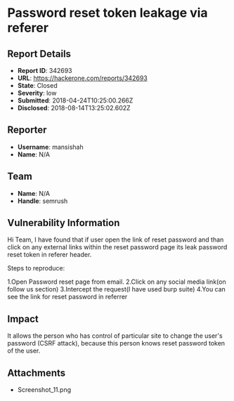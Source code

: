 # Password reset token leakage via referer

## Report Details
- **Report ID**: 342693
- **URL**: https://hackerone.com/reports/342693
- **State**: Closed
- **Severity**: low
- **Submitted**: 2018-04-24T10:25:00.266Z
- **Disclosed**: 2018-08-14T13:25:02.602Z

## Reporter
- **Username**: mansishah
- **Name**: N/A

## Team
- **Name**: N/A
- **Handle**: semrush

## Vulnerability Information
Hi Team,
I have found that if user open the link of reset password and than click on any external links within the reset password page its leak password reset token in referer header.

Steps to reproduce:

1.Open Password reset page from email. 
2.Click on any social media link(on follow us section)
3.Intercept the request(I have used burp suite) 
4.You can see the link for reset password in referrer

## Impact

It allows the person who has control of particular site to change the user's password (CSRF attack), because this person knows reset password token of the user.

## Attachments
- Screenshot_11.png
